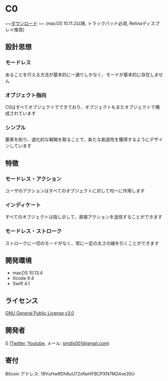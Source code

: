 # C0

~~[ダウンロード](https://github.com/smdls/C0/releases/download/v1.0/C0-1.0.zip) ~~ (macOS 10.11.2以降, トラックパッド必須, Retinaディスプレイ推奨)

## 設計思想
### モードレス
あることを行える方法が基本的に一通りしかなく、モードが基本的に存在しません

### オブジェクト指向
C0はすべてオブジェクトでできており、オブジェクトもまたオブジェクトで構成されています

### シンプル
要素を削り、退化的な戦略を取ることで、新たな創造性を獲得するようにデザインしています

## 特徴
### モードレス・アクション
ユーザのアクションはすべてのオブジェクトに対して均一に作用します

### インディケート
すべてのオブジェクトは指し示して、直接アクションを送信することができます

### モードレス・ストローク
ストロークに一切のモードがなく、常に一定の太さの線を引くことができます

## 開発環境
- macOS 10.13.4
- Xcode 9.4
- Swift 4.1

## ライセンス
[GNU General Public License v3.0](License.md)

## 開発者
S ([Twitter](https://twitter.com/smdls), [Youtube](https://www.youtube.com/channel/UCQ6kzSlb5Zi6-EvsGcZuDAw), メール: <smdls001@gmail.com>)

## 寄付
Bitcoin アドレス: 19VuHwtfDh6uU72xNxHFBCPXN7M24xe35U
